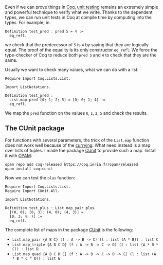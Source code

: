 Even if we can prove things in [Coq](http://coq.inria.fr/), [unit testing](https://en.wikipedia.org/wiki/Unit_testing) remains an extremely simple and powerful technique to verify what we write. Thanks to the dependent types, we can run unit tests in Coq at compile time by computing into the types. For example, in:

    Definition test_pred : pred 5 = 4 :=
      eq_refl.

we check that the predecessor of `5` is `4` by saying that they are logically equal. The proof of the equality is its only constructor `eq_refl`. We force the type-checker of Coq to reduce both `pred 5` and `4` to check that they are the same.

Usually we want to check many values, what we can do with a list:

    Require Import Coq.Lists.List.

    Import ListNotations.

    Definition test_pred :
      List.map pred [0; 1; 2; 5] = [0; 0; 1; 4] :=
      eq_refl.

We map the `pred` function on the values `0`, `1`, `2`, `5` and check the results.

## The CUnit package
For functions with several parameters, the trick of the `List.map` function does not work well because of the [currying](https://en.wikipedia.org/wiki/Currying). What need instead is a map over lists of tuples. I made the package [CUnit](https://github.com/clarus/coq-cunit) to provide such a map. Install it with [OPAM](use-opam-for-coq.html):

    opam repo add coq-released https://coq.inria.fr/opam/released
    opam install coq:cunit

Now we can test the `plus` function:

    Require Import Coq.Lists.List.
    Require Import CUnit.All.

    Import ListNotations.

    Definition test_plus : List.map_pair plus
      [(0, 0); (0, 3); (4, 0); (4, 3)] =
      [0; 3; 4; 7] :=
      eq_refl.

The complete list of maps in the package [CUnit](https://github.com/clarus/coq-cunit) is the following:

* `List.map_pair {A B C} (f : A -> B -> C) (l : list (A * B)) : list C`
* `List.map_triple {A B C D} (f : A -> B -> C -> D) (l : list (A * B * C)) : list D`
* `List.map_quad {A B C D E} (f : A -> B -> C -> D -> E) (l : list (A * B * C * D)) : list E`

